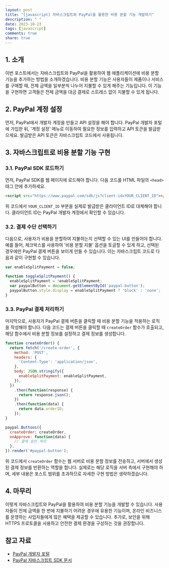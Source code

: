 ```yaml
---
layout: post
title: "[javascript] 자바스크립트와 PayPal을 활용한 비용 분할 기능 개발하기"
description: " "
date: 2023-10-23
tags: [javascript]
comments: true
share: true
---
```


## 1. 소개

이번 포스트에서는 자바스크립트와 PayPal을 활용하여 웹 애플리케이션에 비용 분할 기능을 추가하는 방법을 소개하겠습니다. 비용 분할 기능은 사용자들이 제품이나 서비스를 구매할 때, 전체 금액을 일부분씩 나누어 지불할 수 있게 해주는 기능입니다. 이 기능을 구현하면 고객들은 전체 금액을 대금 결제로 스트레스 없이 지불할 수 있게 됩니다.

## 2. PayPal 계정 설정

먼저, PayPal에서 개발자 계정을 만들고 API 설정을 해야 합니다. PayPal 개발자 포털에 가입한 뒤, '계정 설정' 메뉴로 이동하여 필요한 정보를 입력하고 API 토큰을 발급받으세요. 발급받은 API 토큰은 자바스크립트 코드에서 사용됩니다.

## 3. 자바스크립트로 비용 분할 기능 구현

### 3.1. PayPal SDK 로드하기

먼저, PayPal SDK를 웹 페이지에 로드해야 합니다. 다음 코드를 HTML 파일의 `<head>` 태그 안에 추가하세요.

```html
<script src="https://www.paypal.com/sdk/js?client-id=YOUR_CLIENT_ID"></script>
```

위 코드에서 `YOUR_CLIENT_ID` 부분을 실제로 발급받은 클라이언트 ID로 대체해야 합니다. 클라이언트 ID는 PayPal 개발자 계정에서 확인할 수 있습니다.

### 3.2. 결제 수단 선택하기

다음으로, 사용자가 비용을 분할하여 지불하는지 선택할 수 있는 UI를 만들어야 합니다. 예를 들어, 체크박스를 사용하여 '비용 분할 지불' 옵션을 토글할 수 있게 하고, 선택된 경우에만 PayPal 결제 버튼을 보이게 만들 수 있습니다. 이는 자바스크립트 코드로 다음과 같이 구현할 수 있습니다.

```javascript
var enableSplitPayment = false;

function toggleSplitPayment() {
  enableSplitPayment = !enableSplitPayment;
  var paypalButton = document.getElementById('paypal-button');
  paypalButton.style.display = enableSplitPayment ? 'block' : 'none';
}
```

### 3.3. PayPal 결제 처리하기

마지막으로, 사용자가 PayPal 결제 버튼을 클릭할 때 비용 분할 기능을 적용하는 로직을 작성해야 합니다. 다음 코드는 결제 버튼을 클릭할 때 `createOrder` 함수가 호출되고, 해당 함수에서 비용 분할 정보를 설정하고 결제 정보를 생성합니다.

```javascript
function createOrder() {
  return fetch('/create-order', {
    method: 'POST',
    headers: {
      'Content-Type': 'application/json',
    },
    body: JSON.stringify({
      enableSplitPayment: enableSplitPayment,
    }),
  })
    .then(function(response) {
      return response.json();
    })
    .then(function(data) {
      return data.orderID;
    });
}

paypal.Buttons({
  createOrder: createOrder,
  onApprove: function(data) {
    // 결제 승인 처리
  },
}).render('#paypal-button');
```

위 코드에서 `createOrder` 함수는 웹 서버로 비용 분할 정보를 전송하고, 서버에서 생성된 결제 정보를 반환하는 역할을 합니다. 실제로는 해당 로직을 서버 측에서 구현해야 하며, 세부 내용은 포스트 범위를 초과하므로 자세한 구현 방법은 생략하겠습니다.

## 4. 마무리

이렇게 자바스크립트와 PayPal을 활용하여 비용 분할 기능을 개발할 수 있습니다. 사용자들이 전체 금액을 한 번에 지불하기 어려운 경우에 유용한 기능이며, 온라인 비즈니스를 운영하는 사업자들에게 많은 혜택을 제공할 수 있습니다. 추가로, 보안을 위해 HTTPS 프로토콜을 사용하고 안전한 결제 환경을 구성하는 것을 권장합니다.

## 참고 자료

- [PayPal 개발자 포털](https://developer.paypal.com/)
- [PayPal 자바스크립트 SDK 문서](https://developer.paypal.com/docs/checkout/reference/)